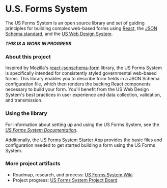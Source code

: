 # U.S. Forms System

The US Forms System is an open source library and set of guiding principles for building complex web-based forms using [React](https://reactjs.org), the [JSON Schema standard](http://json-schema.org/), and the [US Web Design System](https://designsystem.digital.gov/).

***THIS IS A WORK IN PROGRESS.***

### About this project

Inspired by Mozilla's [react-jsonschema-form](https://github.com/mozilla-services/react-jsonschema-form) library, the US Forms System is specifically intended for consistently styled governmental web-based forms. This library enables you to describe form fields in a JSON Schema configuration file, which then renders the backing React components necessary to build your form. You'll benefit from the US Web Design System's best practices in user experience and data collection, validation, and transmission.

### Using the library

For information about setting up and using the US Forms System, see the *[US Forms System Documentation](../docs/README.md)*.

Additionally, the [US Forms System Starter App](https://github.com/usds/us-forms-system-starter-app) provides the basic files and configuration needed to get started building a form using the US Forms System.

### More project artifacts

- Roadmap, research, and process: [US Forms System Wiki](https://github.com/usds/us-forms-system/wiki)
- Project progress: [US Forms System Project Board](https://github.com/orgs/usds/projects/3)
